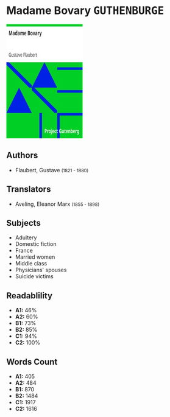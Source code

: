# Madame Bovary <kbd>GUTHENBURGE</kbd>

![](./cover.medium.jpg "")

## Authors


 - Flaubert, Gustave <small>(1821 - 1880)</small>

## Translators


 - Aveling, Eleanor Marx <small>(1855 - 1898)</small>

## Subjects


 - Adultery
 - Domestic fiction
 - France
 - Married women
 - Middle class
 - Physicians' spouses
 - Suicide victims

## Readablility


 - **A1:** 46%
 - **A2:** 60%
 - **B1:** 73%
 - **B2:** 85%
 - **C1:** 94%
 - **C2:** 100%

## Words Count


 - **A1:** 405
 - **A2:** 484
 - **B1:** 870
 - **B2:** 1484
 - **C1:** 1917
 - **C2:** 1616
